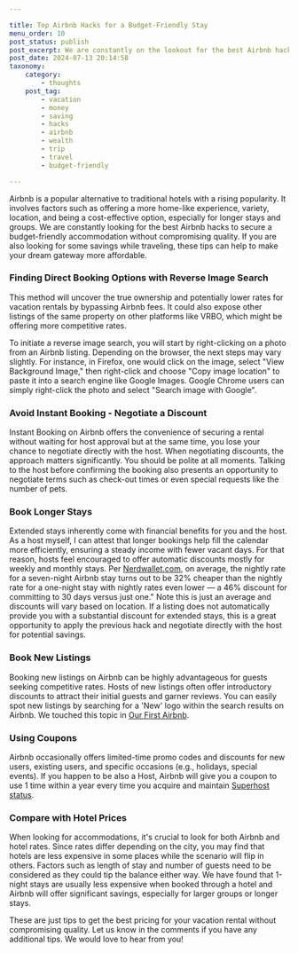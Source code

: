 ```yaml
---

title: Top Airbnb Hacks for a Budget-Friendly Stay
menu_order: 10
post_status: publish
post_excerpt: We are constantly on the lookout for the best Airbnb hacks to secure a budget-friendly accommodation without compromising quality. If you are also looking for some savings while travelings, these tips can help to make your dream gateway more affordable.
post_date: 2024-07-13 20:14:58
taxonomy:
    category:
        - thoughts
    post_tag:
        - vacation
        - money
        - saving
        - hacks
        - airbnb
        - wealth
        - trip
        - travel
        - budget-friendly     

---
```


Airbnb is a popular alternative to traditional hotels with a rising popularity. It involves factors such as offering a more home-like experience, variety, location, and being a cost-effective option, especially for longer stays and groups. We are constantly looking for the best Airbnb hacks to secure a budget-friendly accommodation without compromising quality. If you are also looking for some savings while traveling, these tips can help to make your dream gateway more affordable.

### Finding Direct Booking Options with Reverse Image Search

This method will uncover the true ownership and potentially lower rates for vacation rentals by bypassing Airbnb fees. It could also expose other listings of the same property on other platforms like VRBO, which might be offering more competitive rates.

To initiate a reverse image search, you will start by right-clicking on a photo from an Airbnb listing. Depending on the browser, the next steps may vary slightly. For instance, in Firefox, one would click on the image, select "View Background Image," then right-click and choose "Copy image location" to paste it into a search engine like Google Images. Google Chrome users can simply right-click the photo and select "Search image with Google".

### Avoid Instant Booking - Negotiate a Discount

Instant Booking on Airbnb offers the convenience of securing a rental without waiting for host approval but at the same time, you lose your chance to negotiate directly with the host. When negotiating discounts, the approach matters significantly. You should be polite at all moments. Talking to the host before confirming the booking also presents an opportunity to negotiate terms such as check-out times or even special requests like the number of pets.

### Book Longer Stays

Extended stays inherently come with financial benefits for you and the host. As a host myself, I can attest that longer bookings help fill the calendar more efficiently, ensuring a steady income with fewer vacant days. For that reason, hosts feel encouraged to offer automatic discounts mostly for weekly and monthly stays. Per [Nerdwallet.com](nerdwallet.com), on average, the nightly rate for a seven-night Airbnb stay turns out to be 32% cheaper than the nightly rate for a one-night stay with nightly rates even lower — a 46% discount for committing to 30 days versus just one." Note this is just an average and discounts will vary based on location. If a listing does not automatically provide you with a substantial discount for extended stays, this is a great opportunity to apply the previous hack and negotiate directly with the host for potential savings.

### Book New Listings

Booking new listings on Airbnb can be highly advantageous for guests seeking competitive rates. Hosts of new listings often offer introductory discounts to attract their initial guests and garner reviews. You can easily spot new listings by searching for a 'New' logo within the search results on Airbnb. We touched this topic in [Our First Airbnb](https://familyventurescafe.com/real-estate/our-first-house/).

### Using Coupons

Airbnb occasionally offers limited-time promo codes and discounts for new users, existing users, and specific occasions (e.g., holidays, special events). If you happen to be also a Host, Airbnb will give you a coupon to use 1 time within a year every time you acquire and maintain [Superhost status](https://www.airbnb.com/help/article/829).

### Compare with Hotel Prices

When looking for accommodations, it's crucial to look for both Airbnb and hotel rates. Since rates differ depending on the city, you may find that hotels are less expensive in some places while the scenario will flip in others. Factors such as length of stay and number of guests need to be considered as they could tip the balance either way. We have found that 1-night stays are usually less expensive when booked through a hotel and Airbnb will offer significant savings, especially for larger groups or longer stays.

These are just tips to get the best pricing for your vacation rental without compromising quality. Let us know in the comments if you have any additional tips. We would love to hear from you!
